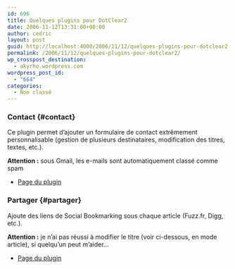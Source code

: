 ```yaml
---
id: 696
title: Quelques plugins pour DotClear2
date: 2006-11-12T13:31:00+00:00
author: cedric
layout: post
guid: http://localhost:4000/2006/11/12/quelques-plugins-pour-dotclear2.html
permalink: /2006/11/12/quelques-plugins-pour-dotclear2/
wp_crosspost_destination:
  - akyrho.wordpress.com
wordpress_post_id:
  - "664"
categories:
  - Non classé
---
```

### Contact {#contact}

Ce plugin permet d’ajouter un formulaire de contact extrêmement personnalisable (gestion de plusieurs destinataires, modification des titres, textes, etc.).

**Attention :** sous Gmail, les e-mails sont automatiquement classé comme spam

  * [Page du plugin](http://www.k-netweb.net/blog/index.php?2006/10/06/61-plugin-dotclear-contact-2)

### Partager {#partager}

Ajoute des liens de Social Bookmarking sous chaque article (Fuzz.fr, Digg, etc.).

**Attention :** je n’ai pas réussi à modifier le titre (voir ci-dessous, en mode article), si quelqu’un peut m’aider…

  * [Page du plugin](http://chaosklub.free.fr/blog/index.php/post/2006/11/03/Un-plugin-de-Social-Bookmarking-pour-DotClear-2)